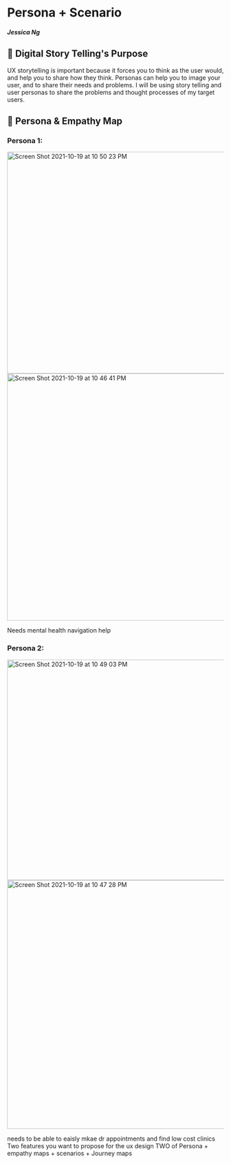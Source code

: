 # Persona + Scenario 
##### Jessica Ng 

## 📖 Digital Story Telling's Purpose
UX storytelling is important because it forces you to think as the user would, and help you to share how they think. Personas can help you to image your user, and to share their needs and problems. I will be using story telling and user personas to share the problems and thought processes of my target users. 

## 👤 Persona & Empathy Map
### Persona 1:


<img width="516" alt="Screen Shot 2021-10-19 at 10 50 23 PM" src="https://user-images.githubusercontent.com/91767108/138035649-4505ddcf-c1cb-4aa2-beb8-fddfe959e857.png">



<img width="575" alt="Screen Shot 2021-10-19 at 10 46 41 PM" src="https://user-images.githubusercontent.com/91767108/138035283-38e35405-e9ba-4a35-9d13-3ad0234a3d58.png">


Needs mental health navigation help
### Persona 2:

<img width="513" alt="Screen Shot 2021-10-19 at 10 49 03 PM" src="https://user-images.githubusercontent.com/91767108/138035556-9af15da0-2c46-4794-ae80-736a0bbe6390.png">


<img width="579" alt="Screen Shot 2021-10-19 at 10 47 28 PM" src="https://user-images.githubusercontent.com/91767108/138035357-4c619065-da68-45c6-9e41-726d3e4513c6.png">

needs to be able to eaisly mkae dr appointments and find low cost clinics
Two features you want to propose for the ux design
TWO of Persona + empathy maps + scenarios + Journey maps 
